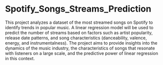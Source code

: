 # Spotify_Songs_Streams_Prediction
This project analyzes a dataset of the most streamed songs on Spotify to identify trends in popular music. A linear regression model will be used to predict the number of streams based on factors such as artist popularity, release date patterns, and song characteristics (danceability, valence, energy, and instrumentalness). The project aims to provide insights into the dynamics of the music industry, the characteristics of songs that resonate with listeners on a large scale, and the predictive power of linear regression in this context.

